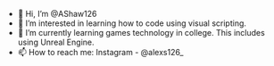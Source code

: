 - 👋 Hi, I’m @AShaw126
- 👀 I’m interested in learning how to code using visual scripting. 
- 🌱 I’m currently learning games technology in college. This includes using Unreal Engine. 
- 📫 How to reach me:
Instagram - @alexs126_

<!---
AShaw126/AShaw126 is a ✨ special ✨ repository because its `README.md` (this file) appears on your GitHub profile.
You can click the Preview link to take a look at your changes.
--->
